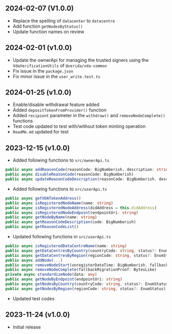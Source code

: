 2024-02-07 (V1.0.0)
-------------------
- Replace the spelling of `datacenter` to `datacentre`
- Add function `getNodesByStatus()`
- Update function names on review

2024-02-01 (v1.0.0)
-------------------
- Update the ownerApi for managing the trusted signers using the `VdaVerificationUtils` of `@verida/vda-common`
- Fix issue in the `package.json`
- Fix minor issue in the `user_write.test.ts`

2024-01-25 (v1.0.0)
-------------------
- Enable/disable withdrawal feature added
- Added `depositTokenFromProvider()` function
- Added `recipient` parameter in the `withdraw()` and `removeNodeComplete()` functions
- Test code updated to test with/without token minting operation
- `ReadMe.md` updated for test

2023-12-15 (v1.0.0)
-------------------
- Added following functions to `src/ownerApi.ts`
```ts
public async addReasonCode(reasonCode: BigNumberish, description: string)
public async disableReasonCode(reasonCode: BigNumberish)
public async updateReasonCodeDescription(reasonCode: BigNumberish, description: string)
```
- Added following functions to `src/userApi.ts`
```ts
public async getVDATokenAddress()
public async isRegisteredNodeName(name: string)
public async isRegisteredNodeAddress(didAddress = this.didAddress)
public async isRegisteredNodeEndpoint(endpointUri: string)
public async getNodeByName(name: string)
public async getReasonCodeDescription(code: BigNumberish)
public async getReasonCodeList()
```
- Updated following functions in `src/userApi.ts`
```ts
public async isRegisteredDataCentreName(name: string)
public async getDataCentresByCountry(countryCode: string, status?: EnumStatus)
public async getDataCentresByRegion(regionCode: string, status?: EnumStatus)
public async addNode(...)
public async removeNodeStart(unregisterDateTime: BigNumberish, fallbackInfo: IFallbackNodeInfo)
public async removeNodeComplete(fallbackMigrationProof: BytesLike)
private async standardizeNode(data: any)
public async getNodeByEndpoint(endpointUri: string)
public async getNodesByCountry(countryCode: string, status?: EnumStatus)
public async getNodesByRegion(regionCode: string, status?: EnumStatus)
```
- Updated test codes

2023-11-24 (v1.0.0)
-------------------
- Initial release